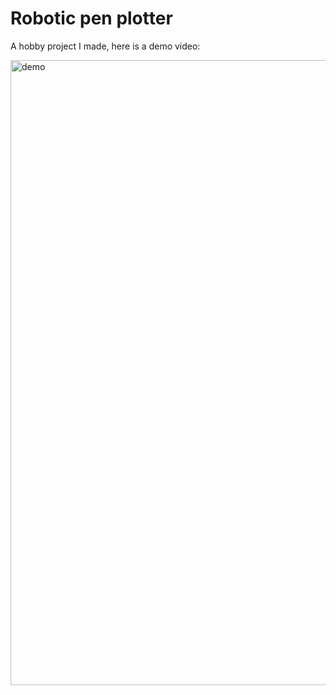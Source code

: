 # Robotic pen plotter
A hobby project I made, here is a demo video:

<img src="./media/demo.gif" alt="demo" width=1000>
